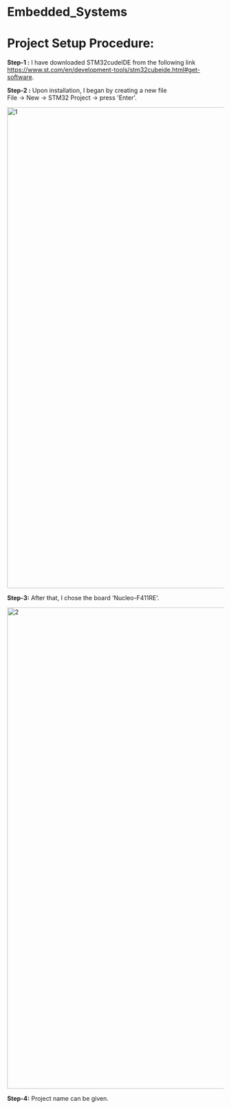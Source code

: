 # Embedded_Systems
# Project Setup Procedure:

**Step-1 :** 
I have downloaded STM32cudeIDE from the following link   
https://www.st.com/en/development-tools/stm32cubeide.html#get-software.

**Step-2 :** 
Upon installation, I began by creating a new file   
File -> New -> STM32 Project -> press 'Enter'.

 <img width="1119" alt="1" src="https://github.com/user-attachments/assets/fda9c75d-d212-4ffd-836a-5cad9bf96078">

 
**Step-3:**
After that, I chose the board ‘Nucleo-F411RE’.


<img width="1120" alt="2" src="https://github.com/user-attachments/assets/26acbf84-c8ff-46a0-bbb0-b2ad3f059db0">



**Step-4:** 
Project name can be given.


 





